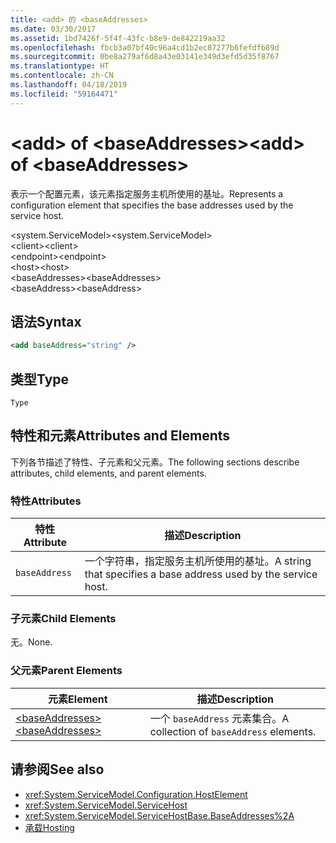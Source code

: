 ```yaml
---
title: <add> 的 <baseAddresses>
ms.date: 03/30/2017
ms.assetid: 1bd7426f-5f4f-43fc-b8e9-de842219aa32
ms.openlocfilehash: fbcb3a07bf40c96a4cd1b2ec87277b6fefdfb89d
ms.sourcegitcommit: 0be8a279af6d8a43e03141e349d3efd5d35f8767
ms.translationtype: HT
ms.contentlocale: zh-CN
ms.lasthandoff: 04/18/2019
ms.locfileid: "59164471"
---
```

# <a name="add-of-baseaddresses"></a><span data-ttu-id="6b2da-102">\<add> of \<baseAddresses></span><span class="sxs-lookup"><span data-stu-id="6b2da-102">\<add> of \<baseAddresses></span></span>
<span data-ttu-id="6b2da-103">表示一个配置元素，该元素指定服务主机所使用的基址。</span><span class="sxs-lookup"><span data-stu-id="6b2da-103">Represents a configuration element that specifies the base addresses used by the service host.</span></span>  
  
 <span data-ttu-id="6b2da-104">\<system.ServiceModel></span><span class="sxs-lookup"><span data-stu-id="6b2da-104">\<system.ServiceModel></span></span>  
<span data-ttu-id="6b2da-105">\<client></span><span class="sxs-lookup"><span data-stu-id="6b2da-105">\<client></span></span>  
<span data-ttu-id="6b2da-106">\<endpoint></span><span class="sxs-lookup"><span data-stu-id="6b2da-106">\<endpoint></span></span>  
<span data-ttu-id="6b2da-107">\<host></span><span class="sxs-lookup"><span data-stu-id="6b2da-107">\<host></span></span>  
<span data-ttu-id="6b2da-108">\<baseAddresses></span><span class="sxs-lookup"><span data-stu-id="6b2da-108">\<baseAddresses></span></span>  
<span data-ttu-id="6b2da-109">\<baseAddress></span><span class="sxs-lookup"><span data-stu-id="6b2da-109">\<baseAddress></span></span>  
  
## <a name="syntax"></a><span data-ttu-id="6b2da-110">语法</span><span class="sxs-lookup"><span data-stu-id="6b2da-110">Syntax</span></span>  
  
```xml  
<add baseAddress="string" />
```  
  
## <a name="type"></a><span data-ttu-id="6b2da-111">类型</span><span class="sxs-lookup"><span data-stu-id="6b2da-111">Type</span></span>  
 `Type`  
  
## <a name="attributes-and-elements"></a><span data-ttu-id="6b2da-112">特性和元素</span><span class="sxs-lookup"><span data-stu-id="6b2da-112">Attributes and Elements</span></span>  
 <span data-ttu-id="6b2da-113">下列各节描述了特性、子元素和父元素。</span><span class="sxs-lookup"><span data-stu-id="6b2da-113">The following sections describe attributes, child elements, and parent elements.</span></span>  
  
### <a name="attributes"></a><span data-ttu-id="6b2da-114">特性</span><span class="sxs-lookup"><span data-stu-id="6b2da-114">Attributes</span></span>  
  
|<span data-ttu-id="6b2da-115">特性</span><span class="sxs-lookup"><span data-stu-id="6b2da-115">Attribute</span></span>|<span data-ttu-id="6b2da-116">描述</span><span class="sxs-lookup"><span data-stu-id="6b2da-116">Description</span></span>|  
|---------------|-----------------|  
|`baseAddress`|<span data-ttu-id="6b2da-117">一个字符串，指定服务主机所使用的基址。</span><span class="sxs-lookup"><span data-stu-id="6b2da-117">A string that specifies a base address used by the service host.</span></span>|  
  
### <a name="child-elements"></a><span data-ttu-id="6b2da-118">子元素</span><span class="sxs-lookup"><span data-stu-id="6b2da-118">Child Elements</span></span>  
 <span data-ttu-id="6b2da-119">无。</span><span class="sxs-lookup"><span data-stu-id="6b2da-119">None.</span></span>  
  
### <a name="parent-elements"></a><span data-ttu-id="6b2da-120">父元素</span><span class="sxs-lookup"><span data-stu-id="6b2da-120">Parent Elements</span></span>  
  
|<span data-ttu-id="6b2da-121">元素</span><span class="sxs-lookup"><span data-stu-id="6b2da-121">Element</span></span>|<span data-ttu-id="6b2da-122">描述</span><span class="sxs-lookup"><span data-stu-id="6b2da-122">Description</span></span>|  
|-------------|-----------------|  
|[<span data-ttu-id="6b2da-123">\<baseAddresses></span><span class="sxs-lookup"><span data-stu-id="6b2da-123">\<baseAddresses></span></span>](../../../../../docs/framework/configure-apps/file-schema/wcf/baseaddresses.md)|<span data-ttu-id="6b2da-124">一个 `baseAddress` 元素集合。</span><span class="sxs-lookup"><span data-stu-id="6b2da-124">A collection of `baseAddress` elements.</span></span>|  
  
## <a name="see-also"></a><span data-ttu-id="6b2da-125">请参阅</span><span class="sxs-lookup"><span data-stu-id="6b2da-125">See also</span></span>

- <xref:System.ServiceModel.Configuration.HostElement>
- <xref:System.ServiceModel.ServiceHost>
- <xref:System.ServiceModel.ServiceHostBase.BaseAddresses%2A>
- [<span data-ttu-id="6b2da-126">承载</span><span class="sxs-lookup"><span data-stu-id="6b2da-126">Hosting</span></span>](../../../../../docs/framework/wcf/feature-details/hosting.md)
